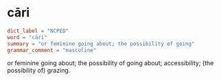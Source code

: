# cāri

``` toml
dict_label = "NCPED"
word = "cāri"
summary = "or feminine going about; the possibility of going"
grammar_comment = "masculine"
```

or feminine going about; the possibility of going about; accessibility; (the possibility of) grazing.

